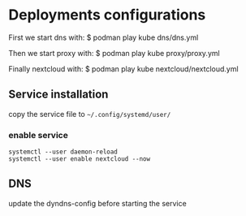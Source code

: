 # Deployments configurations

First we start dns with:
$ podman play kube dns/dns.yml

Then we start proxy with:
$ podman play kube proxy/proxy.yml

Finally nextcloud with:
$ podman play kube nextcloud/nextcloud.yml


## Service installation

copy the service file to `~/.config/systemd/user/`

### enable service

```shell
systemctl --user daemon-reload
systemctl --user enable nextcloud --now
```

## DNS

update the dyndns-config before starting the service
